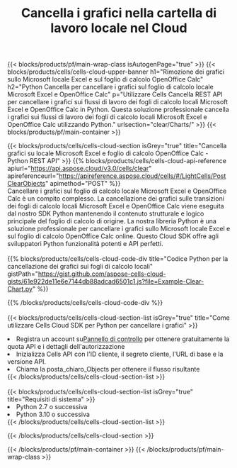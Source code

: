 ﻿---
title:  Cancella i grafici nella cartella di lavoro locale nel Cloud
description: API e SDK cloud per cancellare i grafici su Microsoft Excel e OpenOffice Calc. Grafici chiari sui fogli di calcolo locali tramite Cells Cloud API. L'SDK supporta tipi di linguaggi di sviluppo. Includono Android, C#, Go, Java, NodeJS, Perl, PHP, Python, Ruby e swift.
---
{{< blocks/products/pf/main-wrap-class isAutogenPage="true" >}}
{{< blocks/products/cells/cells-cloud-upper-banner h1="Rimozione dei grafici sullo Microsoft locale Excel e sul foglio di calcolo OpenOffice Calc" h2="Python Cancella per cancellare i grafici sul foglio di calcolo locale Microsoft Excel e OpenOffice Calc" p="Utilizzare Cells Cancella REST API per cancellare i grafici sui flussi di lavoro dei fogli di calcolo locali Microsoft Excel e OpenOffice Calc in Python. Questa soluzione professionale cancella i grafici sui flussi di lavoro dei fogli di calcolo locali Microsoft Excel e OpenOffice Calc utilizzando Python." urlsection="clear/Charts/" >}}
{{< blocks/products/pf/main-container >}}

{{< blocks/products/cells/cells-cloud-section isGrey="true" title="Cancella grafici su locale Microsoft Excel e foglio di calcolo OpenOffice Calc - Python REST API" >}}
{{% blocks/products/cells/cells-cloud-api-reference apiurl="https://api.aspose.cloud/v3.0/cells/clear" apireferenceurl="https://apireference.aspose.cloud/cells/#/LightCells/PostClearObjects" apimethod="POST" %}}
<br/>
Cancellare i grafici sul foglio di calcolo locale Microsoft Excel e OpenOffice Calc è un compito complesso. La cancellazione dei grafici sulle transizioni dei fogli di calcolo locali Microsoft Excel e OpenOffice Calc viene eseguita dal nostro SDK Python mantenendo il contenuto strutturale e logico principale del foglio di calcolo di origine. La nostra libreria Python è una soluzione professionale per cancellare i grafici sullo Microsoft locale Excel e sul foglio di calcolo OpenOffice Calc online. Questo Cloud SDK offre agli sviluppatori Python funzionalità potenti e API perfetti.
<br/>
<br/>
{{% blocks/products/cells/cells-cloud-code-div title="Codice Python per la cancellazione dei grafici sui fogli di calcolo locali" gistPath="https://gist.github.com/aspose-cells-cloud-gists/61e922de11e6e7144db88adcad6501c1.js?file=Example-Clear-Chart.py" %}}
  
{{% /blocks/products/cells/cells-cloud-code-div %}}
<br/>
<br/>
{{< blocks/products/cells/cells-cloud-section-list isGrey="true" title="Come utilizzare Cells Cloud SDK per Python per cancellare i grafici" >}}
<li> Registra un account su<a href="https://dashboard.aspose.cloud/">Pannello di controllo</a> per ottenere gratuitamente la quota API e i dettagli dell'autorizzazione</li>
<li>Inizializza Cells API con l'ID cliente, il segreto cliente, l'URL di base e la versione API.</li>
<li>Chiama la posta_chiaro_Objects per ottenere il flusso risultante</li>
{{< /blocks/products/cells/cells-cloud-section-list >}}
<br/>
<br/>
{{< blocks/products/cells/cells-cloud-section-list isGrey="true" title="Requisiti di sistema" >}}
<li>Python 2.7 o successiva</li>
<li>Python 3.10 o successiva</li>
{{< /blocks/products/cells/cells-cloud-section-list >}}

{{< /blocks/products/cells/cells-cloud-section >}}

{{< /blocks/products/pf/main-container >}}
{{< /blocks/products/pf/main-wrap-class >}}
